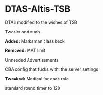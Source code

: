 # DTAS-Altis-TSB
DTAS modified to the wishes of TSB

Tweaks and such


**Added:**
Marksman class back

**Removed:**
MAT limit

Unneeded Advertisements

CBA config that fucks witht the server settings

**Tweaked:**
Medical for each role

standard round timer to 120
